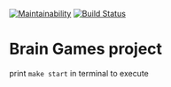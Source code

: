 [![Maintainability](https://api.codeclimate.com/v1/badges/091d750a0237c6112e88/maintainability)](https://codeclimate.com/github/Peccansy/project-lvl1-s292/maintainability)
[![Build Status](https://travis-ci.org/Peccansy/project-lvl1-s292.svg?branch=master)](https://travis-ci.org/Peccansy/project-lvl1-s292)

# Brain Games project

print ``make start`` in terminal to execute
